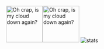 <img src="https://cloudme.ga/x/xqtn5.gif" alt="Oh crap, is my cloud down again?" width="100"><img src="https://cloudme.ga/x/ifozw.gif" alt="Oh crap, is my cloud down again?" width="100">
![stats](https://github-readme-stats.vercel.app/api?username=kellphy&count_private=true&show_icons=true&theme=tokyonight)

<!--
**Kellphy/Kellphy** is a ✨ _special_ ✨ repository because its `README.md` (this file) appears on your GitHub profile.

Here are some ideas to get you started:

- 🔭 I’m currently working on ...
- 🌱 I’m currently learning ...
- 👯 I’m looking to collaborate on ...
- 🤔 I’m looking for help with ...
- 💬 Ask me about ...
- 📫 How to reach me: ...
- 😄 Pronouns: ...
- ⚡ Fun fact: ...
-->
